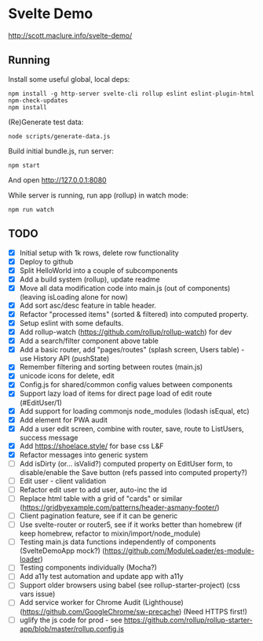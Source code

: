 # Svelte Demo

http://scott.maclure.info/svelte-demo/

## Running

Install some useful global, local deps:

```
npm install -g http-server svelte-cli rollup eslint eslint-plugin-html npm-check-updates
npm install
```

(Re)Generate test data:

```
node scripts/generate-data.js
```

Build initial bundle.js, run server:

```
npm start
```

And open http://127.0.0.1:8080

While server is running, run app (rollup) in watch mode:

```
npm run watch
```

## TODO

- [x] Initial setup with 1k rows, delete row functionality
- [x] Deploy to github
- [x] Split HelloWorld into a couple of subcomponents
- [x] Add a build system (rollup), update readme
- [x] Move all data modification code into main.js (out of components) (leaving isLoading alone for now)
- [x] Add sort asc/desc feature in table header.
- [x] Refactor "processed items" (sorted & filtered) into computed property.
- [x] Setup eslint with some defaults.
- [x] Add rollup-watch (https://github.com/rollup/rollup-watch) for dev
- [x] Add a search/filter component above table
- [x] Add a basic router, add "pages/routes" (splash screen, Users table) - use History API (pushState)
- [x] Remember filtering and sorting between routes (main.js)
- [x] unicode icons for delete, edit
- [x] Config.js for shared/common config values between components
- [x] Support lazy load of items for direct page load of edit route (#EditUser/1)
- [x] Add support for loading commonjs node_modules (lodash isEqual, etc)
- [x] Add <noscript> element for PWA audit
- [x] Add a user edit screen, combine with router, save, route to ListUsers, success message
- [x] Add https://shoelace.style/ for base css L&F
- [x] Refactor messages into generic system
- [ ] Add isDirty (or... isValid?) computed property on EditUser form, to disable/enable the Save button (refs passed into computed property?)
- [ ] Edit user - client validation
- [ ] Refactor edit user to add user, auto-inc the id
- [ ] Replace html table with a grid of "cards" or similar (https://gridbyexample.com/patterns/header-asmany-footer/)
- [ ] Client pagination feature, see if it can be generic
- [ ] Use svelte-router or router5, see if it works better than homebrew (if keep homebrew, refactor to mixin/import/node_module)
- [ ] Testing main.js data functions independently of components (SvelteDemoApp mock?) (https://github.com/ModuleLoader/es-module-loader)
- [ ] Testing components individually (Mocha?)
- [ ] Add a11y test automation and update app with a11y
- [ ] Support older browsers using babel (see rollup-starter-project) (css vars issue)
- [ ] Add service worker for Chrome Audit (Lighthouse) (https://github.com/GoogleChrome/sw-precache) (Need HTTPS first!)
- [ ] uglify the js code for prod - see https://github.com/rollup/rollup-starter-app/blob/master/rollup.config.js
